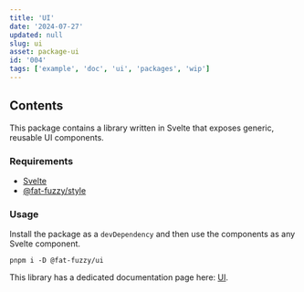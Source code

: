 ```yaml
---
title: 'UI'
date: '2024-07-27'
updated: null
slug: ui
asset: package-ui
id: '004'
tags: ['example', 'doc', 'ui', 'packages', 'wip']
---
```


## Contents

This package contains a library written in Svelte that exposes generic, reusable UI components.

### Requirements

- [Svelte](https://svelte.dev/)
- [@fat-fuzzy/style](https://github.com/fat-fuzzy/rocks/tree/main/packages/style)

### Usage

Install the package as a `devDependency` and then use the components as any Svelte component.

```shell
pnpm i -D @fat-fuzzy/ui
```

This library has a dedicated documentation page here: [UI](/ui).
